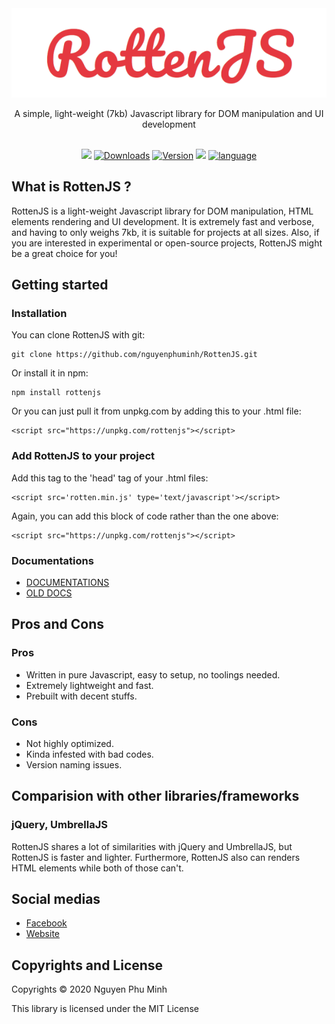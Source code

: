 <div align="center">
	<img src='assets/logo.png'/>
	<br/>
	<p>A simple, light-weight (7kb) Javascript library for DOM manipulation and UI development</p>
	<br/>
	<a href="https://github.com/nguyenphuminh/rottenjs/blob/master/LICENSE.md"><img src="https://img.shields.io/badge/license-MIT-orange.svg"/></a>
	<a href="https://npmcharts.com/compare/rottenjs?minimal=true"><img src="https://img.shields.io/npm/dm/rottenjs.svg?sanitize=true" alt="Downloads"></a>
	<a href="https://www.npmjs.com/package/rottenjs"><img src="https://img.shields.io/npm/v/rottenjs.svg?sanitize=true" alt="Version"></a>
	<a href="https://github.com/nguyenphuminh/rottenjs/blob/main/.github/CONTRIBUTING.md"><img src="https://img.shields.io/badge/PRs-welcome-brightgreen.svg"></a>
	<a href="https://github.com/nguyenphuminh/rottenjs/search?l=javascript"><img alt="language" src="https://img.shields.io/badge/language-Javascript-purple.svg"></a>
</div>

## What is RottenJS ?
RottenJS is a light-weight Javascript library for DOM manipulation, HTML elements rendering and UI development. It is extremely fast and verbose, and having to only weighs 7kb, it is suitable for projects at all sizes. Also, if you are interested in experimental or open-source projects, RottenJS might be a great choice for you!

## Getting started
### Installation
You can clone RottenJS with git:

	git clone https://github.com/nguyenphuminh/RottenJS.git

Or install it in npm:

	npm install rottenjs

Or you can just pull it from unpkg.com by adding this to your .html file:

	<script src="https://unpkg.com/rottenjs"></script>

### Add RottenJS to your project
Add this tag to the 'head' tag of your .html files:

	<script src='rotten.min.js' type='text/javascript'></script>

Again, you can add this block of code rather than the one above:

	<script src="https://unpkg.com/rottenjs"></script>

### Documentations
* <a href="DOCUMENTATION.md">DOCUMENTATIONS</a>
* <a href="DOCSv1.9.0.md">OLD DOCS</a>

## Pros and Cons
### Pros
* Written in pure Javascript, easy to setup, no toolings needed.
* Extremely lightweight and fast.
* Prebuilt with decent stuffs.

### Cons
* Not highly optimized.
* Kinda infested with bad codes.
* Version naming issues.

## Comparision with other libraries/frameworks
### jQuery, UmbrellaJS
RottenJS shares a lot of similarities with jQuery and UmbrellaJS, but RottenJS is faster and lighter. Furthermore, RottenJS also can renders HTML elements while both of those can't.

## Social medias
* <a href="https://www.facebook.com/Rottenjs-The-Javascript-Library-112227464032668">Facebook</a>
* <a href="https://rottenjs.herokuapp.com">Website</a>

## Copyrights and License
Copyrights © 2020 Nguyen Phu Minh

This library is licensed under the MIT License
